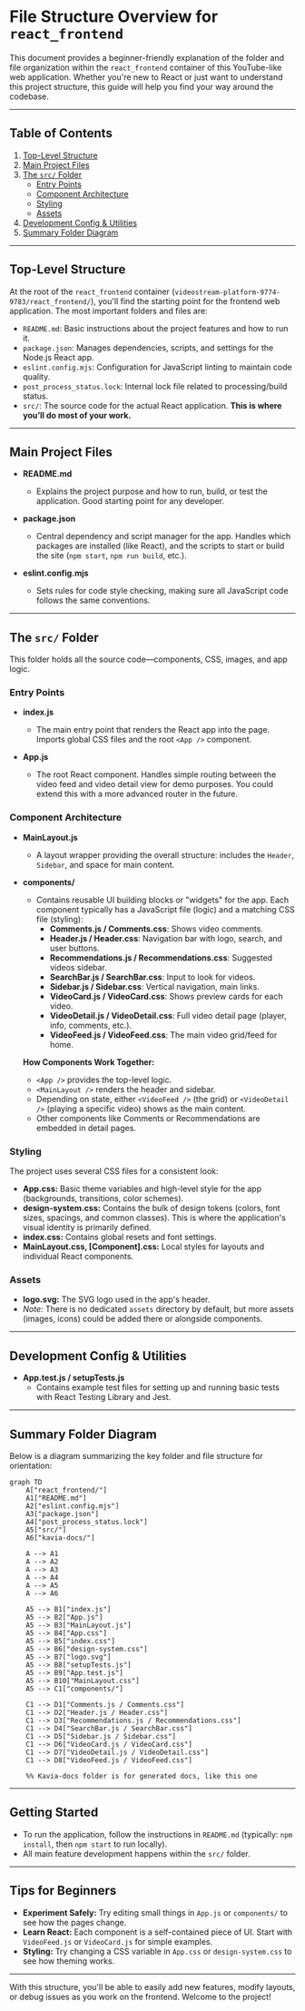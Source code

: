 # File Structure Overview for `react_frontend`

This document provides a beginner-friendly explanation of the folder and file organization within the `react_frontend` container of this YouTube-like web application. Whether you're new to React or just want to understand this project structure, this guide will help you find your way around the codebase.

---

## Table of Contents
1. [Top-Level Structure](#top-level-structure)
2. [Main Project Files](#main-project-files)
3. [The `src/` Folder](#the-src-folder)
    - [Entry Points](#entry-points)
    - [Component Architecture](#component-architecture)
    - [Styling](#styling)
    - [Assets](#assets)
4. [Development Config & Utilities](#development-config--utilities)
5. [Summary Folder Diagram](#summary-folder-diagram)

---

## Top-Level Structure

At the root of the `react_frontend` container (`videostream-platform-9774-9783/react_frontend/`), you'll find the starting point for the frontend web application. The most important folders and files are:

- `README.md`: Basic instructions about the project features and how to run it.
- `package.json`: Manages dependencies, scripts, and settings for the Node.js React app.
- `eslint.config.mjs`: Configuration for JavaScript linting to maintain code quality.
- `post_process_status.lock`: Internal lock file related to processing/build status.
- `src/`: The source code for the actual React application. **This is where you’ll do most of your work.**

---

## Main Project Files

- **README.md**
  - Explains the project purpose and how to run, build, or test the application. Good starting point for any developer.

- **package.json**
  - Central dependency and script manager for the app. Handles which packages are installed (like React), and the scripts to start or build the site (`npm start`, `npm run build`, etc.).

- **eslint.config.mjs**
  - Sets rules for code style checking, making sure all JavaScript code follows the same conventions.

---

## The `src/` Folder

This folder holds all the source code—components, CSS, images, and app logic.

### Entry Points

- **index.js**
  - The main entry point that renders the React app into the page. Imports global CSS files and the root `<App />` component.

- **App.js**
  - The root React component. Handles simple routing between the video feed and video detail view for demo purposes. You could extend this with a more advanced router in the future.

### Component Architecture

- **MainLayout.js**
  - A layout wrapper providing the overall structure: includes the `Header`, `Sidebar`, and space for main content.
- **components/**
  - Contains reusable UI building blocks or "widgets" for the app. Each component typically has a JavaScript file (logic) and a matching CSS file (styling):
    - **Comments.js / Comments.css**: Shows video comments.
    - **Header.js / Header.css**: Navigation bar with logo, search, and user buttons.
    - **Recommendations.js / Recommendations.css**: Suggested videos sidebar.
    - **SearchBar.js / SearchBar.css**: Input to look for videos.
    - **Sidebar.js / Sidebar.css**: Vertical navigation, main links.
    - **VideoCard.js / VideoCard.css**: Shows preview cards for each video.
    - **VideoDetail.js / VideoDetail.css**: Full video detail page (player, info, comments, etc.).
    - **VideoFeed.js / VideoFeed.css**: The main video grid/feed for home.
  
  **How Components Work Together:**
  - `<App />` provides the top-level logic.
  - `<MainLayout />` renders the header and sidebar.
  - Depending on state, either `<VideoFeed />` (the grid) or `<VideoDetail />` (playing a specific video) shows as the main content.
  - Other components like Comments or Recommendations are embedded in detail pages.

### Styling

The project uses several CSS files for a consistent look:

- **App.css:** Basic theme variables and high-level style for the app (backgrounds, transitions, color schemes).
- **design-system.css:** Contains the bulk of design tokens (colors, font sizes, spacings, and common classes). This is where the application's visual identity is primarily defined.
- **index.css:** Contains global resets and font settings.
- **MainLayout.css, [Component].css:** Local styles for layouts and individual React components.

### Assets

- **logo.svg:** The SVG logo used in the app's header.
- *Note:* There is no dedicated `assets` directory by default, but more assets (images, icons) could be added there or alongside components.

---

## Development Config & Utilities

- **App.test.js / setupTests.js**
  - Contains example test files for setting up and running basic tests with React Testing Library and Jest.

---

## Summary Folder Diagram

Below is a diagram summarizing the key folder and file structure for orientation:

```mermaid
graph TD
    A["react_frontend/"]
    A1["README.md"]
    A2["eslint.config.mjs"]
    A3["package.json"]
    A4["post_process_status.lock"]
    A5["src/"]
    A6["kavia-docs/"]

    A --> A1
    A --> A2
    A --> A3
    A --> A4
    A --> A5
    A --> A6

    A5 --> B1["index.js"]
    A5 --> B2["App.js"]
    A5 --> B3["MainLayout.js"]
    A5 --> B4["App.css"]
    A5 --> B5["index.css"]
    A5 --> B6["design-system.css"]
    A5 --> B7["logo.svg"]
    A5 --> B8["setupTests.js"]
    A5 --> B9["App.test.js"]
    A5 --> B10["MainLayout.css"]
    A5 --> C1["components/"]

    C1 --> D1["Comments.js / Comments.css"]
    C1 --> D2["Header.js / Header.css"]
    C1 --> D3["Recommendations.js / Recommendations.css"]
    C1 --> D4["SearchBar.js / SearchBar.css"]
    C1 --> D5["Sidebar.js / Sidebar.css"]
    C1 --> D6["VideoCard.js / VideoCard.css"]
    C1 --> D7["VideoDetail.js / VideoDetail.css"]
    C1 --> D8["VideoFeed.js / VideoFeed.css"]

    %% Kavia-docs folder is for generated docs, like this one
```

---

## Getting Started

- To run the application, follow the instructions in `README.md` (typically: `npm install`, then `npm start` to run locally).
- All main feature development happens within the `src/` folder.

---

## Tips for Beginners

- **Experiment Safely:** Try editing small things in `App.js` or `components/` to see how the pages change.
- **Learn React:** Each component is a self-contained piece of UI. Start with `VideoFeed.js` or `VideoCard.js` for simple examples.
- **Styling:** Try changing a CSS variable in `App.css` or `design-system.css` to see how theming works.

---

With this structure, you'll be able to easily add new features, modify layouts, or debug issues as you work on the frontend. Welcome to the project!
